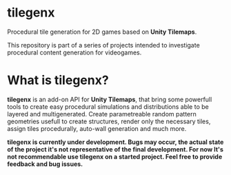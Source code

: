    # tilegenx

Procedural tile generation for 2D games based on **Unity Tilemaps**.

This repository is part of a series of projects intended to investigate procedural content generation for videogames.

   # What is tilegenx?

**tilegenx** is an add-on API for **Unity Tilemaps**, that bring some powerfull tools to create easy procedural simulations and distributions able to be layered and multigenerated. Create parametreable random pattern geometries usefull to create structures, render only the necessary tiles, assign tiles procedurally, auto-wall generation and much more.

**tilegenx is currently under development. Bugs may occur, the actual state of the project it's not representative of the final development. For now It's not recommendable use tilegenx on a started project. Feel free to provide feedback and bug issues.**
